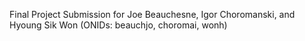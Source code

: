 Final Project Submission for Joe Beauchesne, Igor Choromanski, and Hyoung Sik Won (ONIDs: beauchjo, choromai, wonh)
